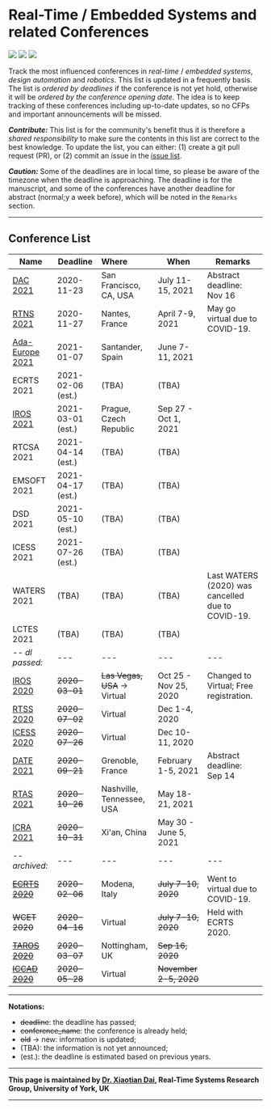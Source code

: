# Real-Time / Embedded Systems and related Conferences

![](https://badgen.net/github/stars/automaticdai/realtime-embedded-conferences)  ![](https://badgen.net/github/issues/automaticdai/realtime-embedded-conferences)  ![](https://badgen.net/github/contributors/automaticdai/realtime-embedded-conferences)

Track the most influenced conferences in _real-time_ / _embedded systems_, _design automation_ and _robotics_. This list is updated in a frequently basis. The list is _ordered by deadlines_ if the conference is not yet hold, otherwise it will be _ordered by the conference opening date_. The idea is to keep tracking of these conferences including up-to-date updates, so no CFPs and important announcements will be missed.

***Contribute:*** This list is for the community's benefit thus it is therefore a _shared responsibility_ to make sure the contents in this list are correct to the best knowledge. To update the list, you can either: (1) create a git pull request (PR), or (2) commit an issue in the [issue list](https://github.com/automaticdai/realtime-embedded-conferences/issues).

***Caution:*** Some of the deadlines are in local time, so please be aware of the timezone when the deadline is approaching. The deadline is for the manuscript, and some of the conferences have another deadline for abstract (normal;y a week before), which will be noted in the `Remarks` section.

---

## Conference List

| Name                                                         | Deadline          | Where                        | When                   | Remarks                                           |
| ------------------------------------------------------------ | ----------------- | :--------------------------- | ---------------------- | ------------------------------------------------- |
| [DAC 2021](https://dac.com/call-for-contributions)           | 2020-11-23        | San Francisco, CA, USA       | July 11-15, 2021       | Abstract deadline: Nov 16                         |
| [RTNS 2021](https://rtns2021.univ-nantes.fr/)                | 2020-11-27        | Nantes, France               | April 7-9, 2021        | May go virtual due to COVID-19.                   |
| [Ada-Europe 2021](https://www.istr.unican.es/ae2021/)        | 2021-01-07        | Santander, Spain             | June 7-11, 2021        |                                                   |
| ECRTS 2021                                                   | 2021-02-06 (est.) | (TBA)                        | (TBA)                  |                                                   |
| [IROS 2021](http://www.iros2021.org/)                        | 2021-03-01 (est.) | Prague, Czech Republic       | Sep 27 - Oct 1, 2021   |                                                   |
| RTCSA 2021                                                   | 2021-04-14 (est.) | (TBA)                        | (TBA)                  |                                                   |
| EMSOFT 2021                                                  | 2021-04-17 (est.) | (TBA)                        | (TBA)                  |                                                   |
| DSD 2021                                                     | 2021-05-10 (est.) | (TBA)                        | (TBA)                  |                                                   |
| ICESS 2021                                                   | 2021-07-26 (est.) | (TBA)                        | (TBA)                  |                                                   |
| WATERS 2021                                                  | (TBA)             | (TBA)                        | (TBA)                  | Last WATERS (2020) was cancelled due to COVID-19. |
| LCTES 2021                                                   | (TBA)             | (TBA)                        | (TBA)                  |                                                   |
| -- *dl passed:*                                              | ---               | ---                          | ---                    | ---                                               |
| [IROS 2020](https://www.iros2020.org/index.html)             | ~~2020-03-01~~    | ~~Las Vegas, USA~~ → Virtual | Oct 25 - Nov 25, 2020  | Changed to Virtual; Free registration.            |
| [RTSS 2020](http://2020.rtss.org/)                           | ~~2020-07-02~~    | Virtual                      | Dec 1-4, 2020          |                                                   |
| [ICESS 2020](http://icess.net/)                              | ~~2020-07-26~~    | Virtual                      | Dec 10-11, 2020        |                                                   |
| [DATE 2021](https://www.date-conference.com/)                | ~~2020-09-21~~    | Grenoble, France             | February 1-5, 2021     | Abstract deadline: Sep 14                         |
| [RTAS 2021](http://2021.rtas.org/)                           | ~~2020-10-26~~    | Nashville, Tennessee, USA    | May 18-21, 2021        |                                                   |
| [ICRA 2021](http://www.icra2021.org/)                        | ~~2020-10-31~~    | Xi'an, China                 | May 30 - June 5, 2021  |                                                   |
| -- *archived:*                                               | ---               | ---                          | ---                    | ---                                               |
| ~~[ECRTS 2020](https://www.ecrts.org/)~~                     | ~~2020-02-06~~    | Modena, Italy                | ~~July 7-10, 2020~~    | Went to virtual due to COVID-19.                  |
| ~~WCET 2020~~                                                | ~~2020-04-16~~    | Virtual                      | ~~July 7-10, 2020~~    | Held with ECRTS 2020.                             |
| ~~[TAROS 2020](https://www.nottingham.ac.uk/conference/fac-eng/taros/index.aspx)~~ | ~~2020-03-07~~    | Nottingham, UK               | ~~Sep 16, 2020~~       |                                                   |
| ~~[ICCAD 2020](https://iccad.com/)~~                         | ~~2020-05-28~~    | Virtual                      | ~~November 2-5, 2020~~ |                                                   |

---

**Notations:**

-   ~~deadline~~: the deadline has passed;
-   ~~conference_name~~: the conference is already held; 
-   ~~old~~ → new: information is updated;
-   (TBA): the information is not yet announced;
-   (est.): the deadline is estimated based on previous years.

---

**This page is maintained by [Dr. Xiaotian Dai](http://www.xiaotiandai.com), Real-Time Systems Research Group, University of York, UK**

---

